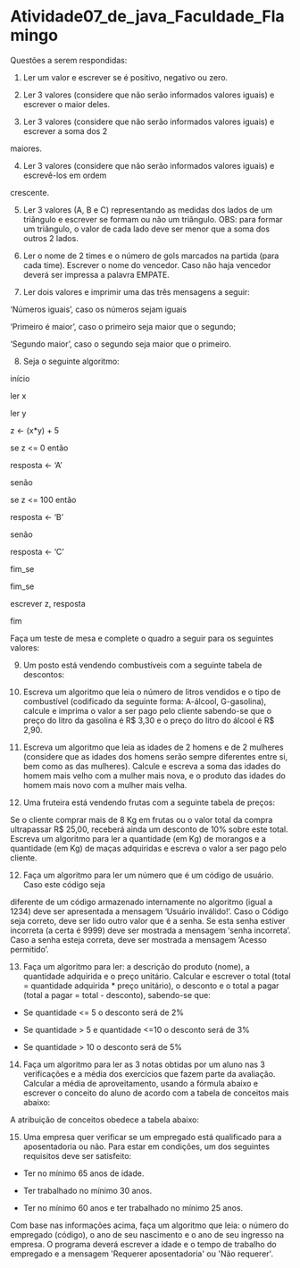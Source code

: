 # Atividade07_de_java_Faculdade_Flamingo


Questões a serem respondidas:

1) Ler um valor e escrever se é positivo, negativo ou zero.

2) Ler 3 valores (considere que não serão informados valores iguais) e escrever o maior deles.

3) Ler 3 valores (considere que não serão informados valores iguais) e escrever a soma dos 2

maiores.

4) Ler 3 valores (considere que não serão informados valores iguais) e escrevê-los em ordem

crescente.

5) Ler 3 valores (A, B e C) representando as medidas dos lados de um triângulo e escrever se formam ou não um triângulo. OBS: para formar um triângulo, o valor de cada lado deve ser menor que a soma dos outros 2 lados.

6) Ler o nome de 2 times e o número de gols marcados na partida (para cada time). Escrever o nome do vencedor. Caso não haja vencedor deverá ser impressa a palavra EMPATE.

7) Ler dois valores e imprimir uma das três mensagens a seguir:

‘Números iguais’, caso os números sejam iguais

‘Primeiro é maior’, caso o primeiro seja maior que o segundo;

‘Segundo maior’, caso o segundo seja maior que o primeiro.



8) Seja o seguinte algoritmo:

início

ler x

ler y

z <- (x*y) + 5

se z <= 0 então

resposta <- ‘A’

senão

se z <= 100 então

resposta <- ‘B’

senão

resposta <- ‘C’

fim_se

fim_se

escrever z, resposta

fim

Faça um teste de mesa e complete o quadro a seguir para os seguintes valores:



9) Um posto está vendendo combustíveis com a seguinte tabela de descontos:





9) Escreva um algoritmo que leia o número de litros vendidos e o tipo de combustível (codificado da seguinte forma: A-álcool, G-gasolina), calcule e imprima o valor a ser pago pelo cliente sabendo-se que o preço do litro da gasolina é R$ 3,30 e o preço do litro do álcool é R$ 2,90.

10) Escreva um algoritmo que leia as idades de 2 homens e de 2 mulheres (considere que as idades dos homens serão sempre diferentes entre si, bem como as das mulheres). Calcule e escreva a soma das idades do homem mais velho com a mulher mais nova, e o produto das idades do homem mais novo com a mulher mais velha.

11) Uma fruteira está vendendo frutas com a seguinte tabela de preços:



Se o cliente comprar mais de 8 Kg em frutas ou o valor total da compra ultrapassar R$ 25,00, receberá ainda um desconto de 10% sobre este total. Escreva um algoritmo para ler a quantidade (em Kg) de morangos e a quantidade (em Kg) de maças adquiridas e escreva o valor a ser pago pelo cliente.

12) Faça um algoritmo para ler um número que é um código de usuário. Caso este código seja

diferente de um código armazenado internamente no algoritmo (igual a 1234) deve ser apresentada a mensagem ‘Usuário inválido!’. Caso o Código seja correto, deve ser lido outro valor que é a senha. Se esta senha estiver incorreta (a certa é 9999) deve ser mostrada a mensagem ‘senha incorreta’. Caso a senha esteja correta, deve ser mostrada a mensagem ‘Acesso permitido’.

13) Faça um algoritmo para ler: a descrição do produto (nome), a quantidade adquirida e o preço unitário. Calcular e escrever o total (total = quantidade adquirida * preço unitário), o desconto e o total a pagar (total a pagar = total - desconto), sabendo-se que:

- Se quantidade <= 5 o desconto será de 2%

- Se quantidade > 5 e quantidade <=10 o desconto será de 3%

- Se quantidade > 10 o desconto será de 5%



14) Faça um algoritmo para ler as 3 notas obtidas por um aluno nas 3 verificações e a média dos exercícios que fazem parte da avaliação. Calcular a média de aproveitamento, usando a fórmula abaixo e escrever o conceito do aluno de acordo com a tabela de conceitos mais abaixo:



A atribuição de conceitos obedece a tabela abaixo:



15) Uma empresa quer verificar se um empregado está qualificado para a aposentadoria ou não. Para estar em condições, um dos seguintes requisitos deve ser satisfeito:

- Ter no mínimo 65 anos de idade.

- Ter trabalhado no mínimo 30 anos.

- Ter no mínimo 60 anos e ter trabalhado no mínimo 25 anos.

Com base nas informações acima, faça um algoritmo que leia: o número do empregado (código), o ano de seu nascimento e o ano de seu ingresso na empresa. O programa deverá escrever a idade e o tempo de trabalho do empregado e a mensagem 'Requerer aposentadoria' ou 'Não requerer'.
